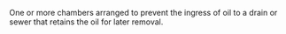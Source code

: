 One or more chambers arranged to prevent the ingress of oil to a drain or sewer that retains the oil for later removal.